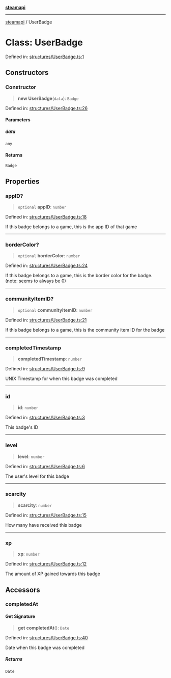 [**steamapi**](../README.md)

***

[steamapi](../README.md) / UserBadge

# Class: UserBadge

Defined in: [structures/UserBadge.ts:1](https://github.com/xDimGG/node-steamapi/blob/581c07afeb4ac3b12f9edf652025117d15d662af/src/structures/UserBadge.ts#L1)

## Constructors

### Constructor

> **new UserBadge**(`data`): `Badge`

Defined in: [structures/UserBadge.ts:26](https://github.com/xDimGG/node-steamapi/blob/581c07afeb4ac3b12f9edf652025117d15d662af/src/structures/UserBadge.ts#L26)

#### Parameters

##### data

`any`

#### Returns

`Badge`

## Properties

### appID?

> `optional` **appID**: `number`

Defined in: [structures/UserBadge.ts:18](https://github.com/xDimGG/node-steamapi/blob/581c07afeb4ac3b12f9edf652025117d15d662af/src/structures/UserBadge.ts#L18)

If this badge belongs to a game, this is the app ID of that game

***

### borderColor?

> `optional` **borderColor**: `number`

Defined in: [structures/UserBadge.ts:24](https://github.com/xDimGG/node-steamapi/blob/581c07afeb4ac3b12f9edf652025117d15d662af/src/structures/UserBadge.ts#L24)

If this badge belongs to a game, this is the border color for the badge. (note: seems to always be 0)

***

### communityItemID?

> `optional` **communityItemID**: `number`

Defined in: [structures/UserBadge.ts:21](https://github.com/xDimGG/node-steamapi/blob/581c07afeb4ac3b12f9edf652025117d15d662af/src/structures/UserBadge.ts#L21)

If this badge belongs to a game, this is the community item ID for the badge

***

### completedTimestamp

> **completedTimestamp**: `number`

Defined in: [structures/UserBadge.ts:9](https://github.com/xDimGG/node-steamapi/blob/581c07afeb4ac3b12f9edf652025117d15d662af/src/structures/UserBadge.ts#L9)

UNIX Timestamp for when this badge was completed

***

### id

> **id**: `number`

Defined in: [structures/UserBadge.ts:3](https://github.com/xDimGG/node-steamapi/blob/581c07afeb4ac3b12f9edf652025117d15d662af/src/structures/UserBadge.ts#L3)

This badge's ID

***

### level

> **level**: `number`

Defined in: [structures/UserBadge.ts:6](https://github.com/xDimGG/node-steamapi/blob/581c07afeb4ac3b12f9edf652025117d15d662af/src/structures/UserBadge.ts#L6)

The user's level for this badge

***

### scarcity

> **scarcity**: `number`

Defined in: [structures/UserBadge.ts:15](https://github.com/xDimGG/node-steamapi/blob/581c07afeb4ac3b12f9edf652025117d15d662af/src/structures/UserBadge.ts#L15)

How many have received this badge

***

### xp

> **xp**: `number`

Defined in: [structures/UserBadge.ts:12](https://github.com/xDimGG/node-steamapi/blob/581c07afeb4ac3b12f9edf652025117d15d662af/src/structures/UserBadge.ts#L12)

The amount of XP gained towards this badge

## Accessors

### completedAt

#### Get Signature

> **get** **completedAt**(): `Date`

Defined in: [structures/UserBadge.ts:40](https://github.com/xDimGG/node-steamapi/blob/581c07afeb4ac3b12f9edf652025117d15d662af/src/structures/UserBadge.ts#L40)

Date when this badge was completed

##### Returns

`Date`
